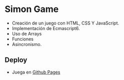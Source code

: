 # Simon Game

 - Creación de un juego con HTML, CSS Y JavaScript.
 - Implementación de Ecmascript6.
 - Uso de Arrays
 - Funciones
 - Asincronismo.
 
 
 ## Deploy
 
 - Juega en [Github Pages](https://mariosilvae.github.io/simonGame/)
 
 

